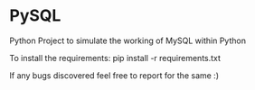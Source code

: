 # PySQL
Python Project to simulate the working of MySQL within Python

To install the requirements:
pip install -r requirements.txt

If any bugs discovered feel free to report for the same :)
